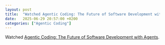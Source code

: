 ```yaml
---
layout: post
title:  "Watched Agentic Coding: The Future of Software Development with Agents"
date:   2025-06-29 20:57:00 +0200
categories: ["Agentic Coding"]
---
```

Watched [Agentic Coding: The Future of Software Development with Agents](https://www.youtube.com/watch?v=nfOVgz_omlU).
